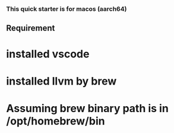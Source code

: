 ### This quick starter is for macos (aarch64)

## Requirement

# installed vscode
# installed llvm by brew

# Assuming brew binary path is in /opt/homebrew/bin
